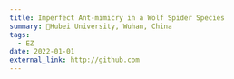 ```yaml
---
title: Imperfect Ant-mimicry in a Wolf Spider Species
summary: 📍Hubei University, Wuhan, China
tags:
  - EZ
date: 2022-01-01
external_link: http://github.com
---
```

